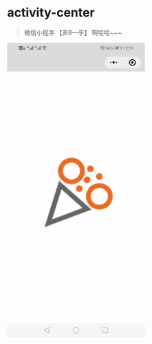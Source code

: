 # activity-center

> 微信小程序 【非B—乎】  啊哈哈~~~

![B——乎](https://github.com/wechat-program/album/blob/master/gif/activity-center.gif?raw=true)
